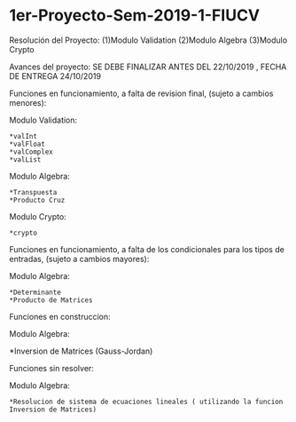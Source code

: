 # 1er-Proyecto-Sem-2019-1-FIUCV
Resolución del Proyecto:   (1)Modulo Validation      (2)Modulo Algebra       (3)Modulo Crypto

Avances del proyecto: SE DEBE FINALIZAR ANTES DEL 22/10/2019 , FECHA DE ENTREGA 24/10/2019 

Funciones en funcionamiento, a falta de revision final, (sujeto a cambios menores):

  Modulo Validation:
  
    *valInt
    *valFloat
    *valComplex
    *valList
  
  Modulo Algebra:

    *Transpuesta
    *Producto Cruz
  
  Modulo Crypto:
  
    *crypto

Funciones en funcionamiento, a falta de los condicionales para los tipos de entradas, (sujeto a cambios mayores):

  Modulo Algebra:
  
    *Determinante
    *Producto de Matrices 
    
Funciones en construccion:

  Modulo Algebra:
  
  *Inversion de Matrices (Gauss-Jordan)

Funciones sin resolver:

  Modulo Algebra:
  
    *Resolucion de sistema de ecuaciones lineales ( utilizando la funcion Inversion de Matrices)
    
